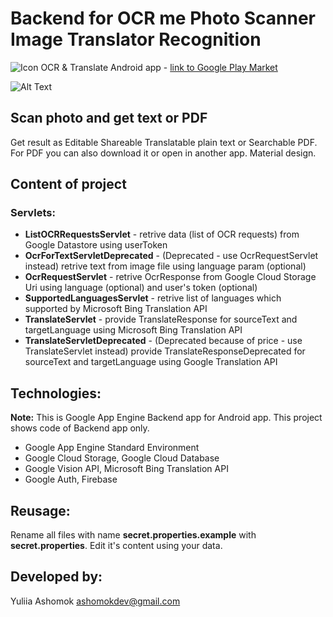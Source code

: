# Backend for OCR me Photo Scanner Image Translator Recognition
![Icon](https://s15.postimg.cc/amh7izcq3/48x48.png) OCR & Translate Android app - [link to Google Play Market](https://play.google.com/store/apps/details?id=com.ashomok.ocrme)

![Alt Text](https://s15.postimg.cc/9ix37bhvv/ezgif.com-video-to-gif.gif)

## Scan photo and get text or PDF 

Get result as Editable Shareable Translatable plain text or Searchable PDF.   
For PDF you can also download it or open in another app. 
Material design.

## Content of project
### Servlets:
*	**ListOCRRequestsServlet** - retrive data (list of OCR requests) from Google Datastore using userToken
*	**OcrForTextServletDeprecated** - (Deprecated - use OcrRequestServlet instead) retrive text from image file using language param (optional)
*	**OcrRequestServlet** - retrive OcrResponse from Google Cloud Storage Uri using language (optional) and user's token (optional)
*	**SupportedLanguagesServlet** - retrive list of languages which supported by Microsoft Bing Translation API
*	**TranslateServlet** - provide TranslateResponse for sourceText and targetLanguage using Microsoft Bing Translation API
*	**TranslateServletDeprecated** - (Deprecated because of price - use TranslateServlet instead) provide TranslateResponseDeprecated for sourceText and targetLanguage using Google Translation API

## Technologies:
**Note:** This is Google App Engine Backend app for Android app. This project shows code of Backend app only. 

*	Google App Engine Standard Environment
*	Google Cloud Storage, Google Cloud Database
*	Google Vision API, Microsoft Bing Translation API
*	Google Auth, Firebase

## Reusage:
Rename all files with name **secret.properties.example** with **secret.properties**. Edit it's content using your data. 

## Developed by:

Yuliia Ashomok ashomokdev@gmail.com



